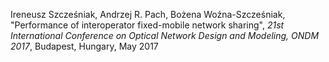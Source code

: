 Ireneusz Szcześniak, Andrzej R. Pach, Bożena Woźna-Szcześniak,
"Performance of interoperator fixed-mobile network sharing", *21st
International Conference on Optical Network Design and Modeling, ONDM
2017*, Budapest, Hungary, May 2017